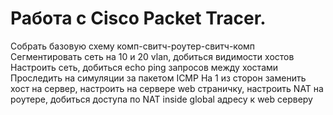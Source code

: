 # Работа с Cisco Packet Tracer.
Собрать базовую схему комп-свитч-роутер-свитч-комп
Сегментировать сеть на 10 и 20 vlan, добиться видимости хостов
Настроить сеть, добиться echo ping запросов между хостами
Проследить на симуляции за пакетом ICMP
На 1 из сторон заменить хост на сервер, настроить на сервере web страничку, настроить NAT на роутере, добиться доступа по NAT inside global адресу к web серверу
